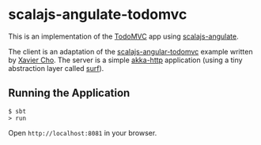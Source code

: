 # scalajs-angulate-todomvc
This is an implementation of the [TodoMVC](http://todomvc.com/) app using [scalajs-angulate](https://github.com/jokade/scalajs-angulate).

The client is an adaptation of the [scalajs-angular-todomvc](https://github.com/greencatsoft/scalajs-angular-todomvc) example written by [Xavier Cho](https://github.com/mysticfall). The server is a simple [akka-http](http://akka.io) application (using a tiny abstraction layer called [surf](https://github.com/jokade/surf)).

## Running the Application
```shell
$ sbt
> run
```
Open `http://localhost:8081` in your browser.
